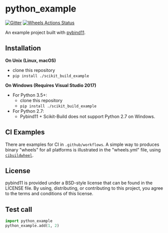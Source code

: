 python_example
==============

[![Gitter][gitter-badge]][gitter-link]
[![Wheels Actions Status][actions-pip-badge]][actions-pip-link]

[gitter-badge]:            https://badges.gitter.im/pybind/Lobby.svg
[gitter-link]:             https://gitter.im/pybind/Lobby
[actions-pip-link]:     https://github.com/pybind/scikit_build_example/actions?query=workflow%3APip
[actions-pip-badge]:    https://github.com/pybind/scikit_build_example/workflows/Pip/badge.svg

An example project built with [pybind11](https://github.com/pybind/pybind11).

Installation
------------

**On Unix (Linux, macOS)**

 - clone this repository
 - `pip install ./scikit_build_example`

**On Windows (Requires Visual Studio 2017)**

 - For Python 3.5+:
     - clone this repository
     - `pip install ./scikit_build_example`
 - For Python 2.7:
     - Pybind11 + Scikit-Build does not support Python 2.7 on Windows.

CI Examples
-----------

There are examples for CI in `.github/workflows`. A simple way to produces
binary "wheels" for all platforms is illustrated in the "wheels.yml" file,
using [`cibuildwheel`][].

License
-------

pybind11 is provided under a BSD-style license that can be found in the LICENSE
file. By using, distributing, or contributing to this project, you agree to the
terms and conditions of this license.

Test call
---------

```python
import python_example
python_example.add(1, 2)
```

[`cibuildwheel`]:          https://cibuildwheel.readthedocs.io
